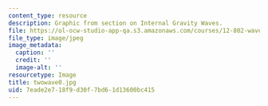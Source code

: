 ```yaml
---
content_type: resource
description: Graphic from section on Internal Gravity Waves.
file: https://ol-ocw-studio-app-qa.s3.amazonaws.com/courses/12-802-wave-motions-in-the-ocean-and-atmosphere-spring-2004/7eade2e718f9d30f7bd61d13600bc415_twowave0.jpg
file_type: image/jpeg
image_metadata:
  caption: ''
  credit: ''
  image-alt: ''
resourcetype: Image
title: twowave0.jpg
uid: 7eade2e7-18f9-d30f-7bd6-1d13600bc415
---
```

